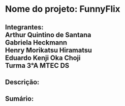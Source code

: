 # Nome do projeto: FunnyFlix

## Integrantes: <br> Arthur Quintino de Santana <br> Gabriela Heckmann <br> Henry Morikatsu Hiramatsu <br> Eduardo Kenji Oka Choji <br> Turma 3°A MTEC DS

## Descrição:

## Sumário:




